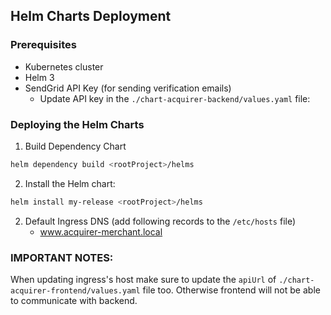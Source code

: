 ## Helm Charts Deployment

### Prerequisites

- Kubernetes cluster
- Helm 3
- SendGrid API Key (for sending verification emails)
    - Update API key in the `./chart-acquirer-backend/values.yaml` file:

### Deploying the Helm Charts


1. Build Dependency Chart
```bash
helm dependency build <rootProject>/helms
```

2. Install the Helm chart:

```bash
helm install my-release <rootProject>/helms
```

2. Default Ingress DNS (add following records to the `/etc/hosts` file)
    - www.acquirer-merchant.local

### IMPORTANT NOTES:
When updating ingress's host make sure to update the `apiUrl` of `./chart-acquirer-frontend/values.yaml` file too. 
Otherwise frontend will not be able to communicate with backend.
